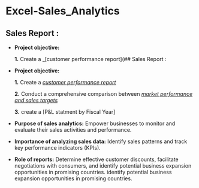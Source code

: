 # Excel-Sales_Analytics
## Sales Report :


- **Project objective:** 

    **1.** Create a _[customer performance report](## Sales Report :


- **Project objective:** 

    **1.** Create a _[customer performance report](https://github.com/KirandeepMarala/Excel-Sales_Analysis/blob/main/Customer%20Performance%20Report.pdf)_ 

    **2.** Conduct a comprehensive comparison between _[market performance and sales targets](https://github.com/Nachiketamandal/Excel-Sales_Analytics/blob/main/Market%20Performance%20vs%20Target%20Report.pdf)_
  
   **3.** create a [P&L statment by Fiscal Year] 
- **Purpose of sales analytics:** Empower businesses to monitor and evaluate their sales activities and performance.

- **Importance of analyzing sales data:** Identify sales patterns and track key performance indicators (KPIs).

- **Role of reports:** Determine effective customer discounts, facilitate negotiations with consumers, and identify potential business expansion opportunities in promising countries.
identify potential business expansion opportunities in promising countries.
